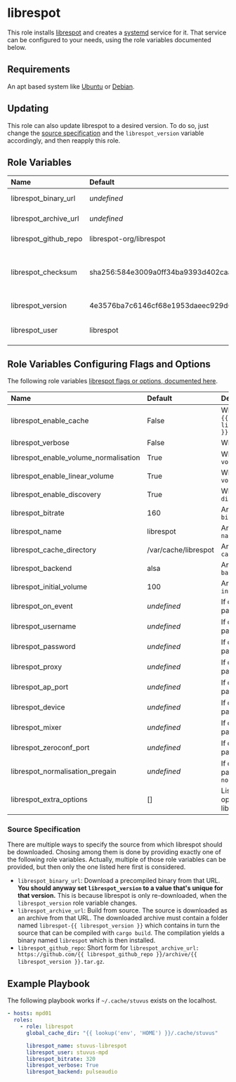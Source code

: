 # librespot

This role installs [librespot](https://github.com/librespot-org/librespot) and creates a
[systemd](https://wiki.debian.org/systemd) service for it.
That service can be configured to your needs, using the role variables documented below.

## Requirements

An apt based system like [Ubuntu](https://www.ubuntu.com/) or [Debian](https://www.debian.org/).

## Updating

This role can also update librespot to a desired version.
To do so, just change the [source specification](#source-specification) and the `librespot_version`
variable accordingly, and then reapply this role.

## Role Variables

| Name                  | Default                                                                 | Description                                       |
| :-------------------- | :---------------------------------------------------------------------- | :------------------------------------------------ |
| librespot_binary_url  | _undefined_                                                             | See [source specification](#source-specification) |
| librespot_archive_url | _undefined_                                                             | See [source specification](#source-specification) |
| librespot_github_repo | librespot-org/librespot                                                 | See [source specification](#source-specification) |
| librespot_checksum    | sha256:584e3009a0ff34ba9393d402caa5a35863f73fabf2a21ac43f3ed7fb4be70e23 | Checksum of the downloaded archive or binary      |
| librespot_version     | 4e3576ba7c6146cf68e1953daeec929d619b26b1                                | See [source specification](#source-specification) |
| librespot_user        | librespot                                                               | The user that runs librespot.                     |

## Role Variables Configuring Flags and Options

The following role variables
[librespot flags or options, documented here](https://github.com/librespot-org/librespot/wiki/Options).

| Name                                  | Default              | Description                                                 |
| :------------------------------------ | :------------------- | :---------------------------------------------------------- |
| librespot_enable_cache                | False                | Whether to pass `--cache "{{ librespot_cache_directory }}"` |
| librespot_verbose                     | False                | Whether to pass `--verbose`                                 |
| librespot_enable_volume_normalisation | True                 | Whether to pass `--enable-volume-normalisation`             |
| librespot_enable_linear_volume        | True                 | Whether to pass `--linear-volume`                           |
| librespot_enable_discovery            | True                 | Whether **not** to pass `--disable-discovery`               |
| librespot_bitrate                     | 160                  | Argument passed to `--bitrate`                              |
| librespot_name                        | librespot            | Argument passed to `--name`                                 |
| librespot_cache_directory             | /var/cache/librespot | Argument passed to `--cache`                                |
| librespot_backend                     | alsa                 | Argument passed to `--backend`                              |
| librespot_initial_volume              | 100                  | Argument passed to `--initial-volume`                       |
| librespot_on_event                    | _undefined_          | If defined, argument passed to `--on-event`                 |
| librespot_username                    | _undefined_          | If defined, argument passed to `--username`                 |
| librespot_password                    | _undefined_          | If defined, argument passed to `--password`                 |
| librespot_proxy                       | _undefined_          | If defined, argument passed to `--proxy`                    |
| librespot_ap_port                     | _undefined_          | If defined, argument passed to `--ap-port`                  |
| librespot_device                      | _undefined_          | If defined, argument passed to `--device`                   |
| librespot_mixer                       | _undefined_          | If defined, argument passed to `--mixer`                    |
| librespot_zeroconf_port               | _undefined_          | If defined, argument passed to `--zeroconf-port`            |
| librespot_normalisation_pregain       | _undefined_          | If defined, argument passed to `--normalisation-pregain`    |
| librespot_extra_options               | []                   | List of strings (flags or options) passed to librespot      |

### Source Specification

There are multiple ways to specify the source from which librespot should be downloaded.
Chosing among them is done by providing exactly one of the following role variables.
Actually, multiple of those role variables can be provided, but then only the one listed here first
is considered.

* `librespot_binary_url`:
  Download a precompiled binary from that URL.
  **You should anyway set `librespot_version` to a value that's unique for that version.**
  This is because librespot is only re-downloaded, when the `librespot_version` role variable
  changes.
* `librespot_archive_url`:
  Build from source.
  The source is downloaded as an archive from that URL.
  The downloaded archive must contain a folder named `librespot-{{ librespot_version }}` which
  contains in turn the source that can be compiled with `cargo build`.
  The compilation yields a binary named `librespot` which is then installed.
* `librespot_github_repo`: 
  Short form for
  `librespot_archive_url: https://github.com/{{ librespot_github_repo }}/archive/{{ librespot_version }}.tar.gz`.

## Example Playbook

The following playbook works if `~/.cache/stuvus` exists on the localhost.

```yml
- hosts: mpd01
  roles:
    - role: librespot
      global_cache_dir: "{{ lookup('env', 'HOME') }}/.cache/stuvus"

      librespot_name: stuvus-librespot
      librespot_user: stuvus-mpd
      librespot_bitrate: 320
      librespot_verbose: True
      librespot_backend: pulseaudio
```
